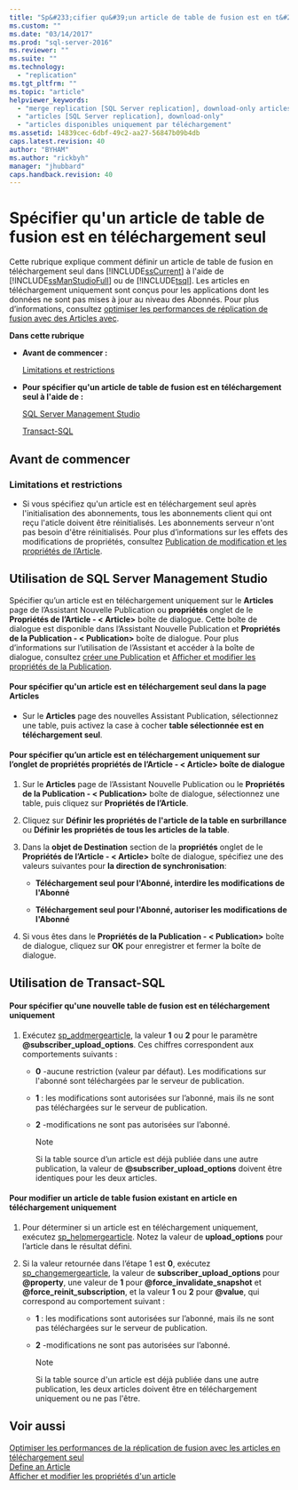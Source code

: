 ```yaml
---
title: "Sp&#233;cifier qu&#39;un article de table de fusion est en t&#233;l&#233;chargement seul | Microsoft Docs"
ms.custom: ""
ms.date: "03/14/2017"
ms.prod: "sql-server-2016"
ms.reviewer: ""
ms.suite: ""
ms.technology: 
  - "replication"
ms.tgt_pltfrm: ""
ms.topic: "article"
helpviewer_keywords: 
  - "merge replication [SQL Server replication], download-only articles"
  - "articles [SQL Server replication], download-only"
  - "articles disponibles uniquement par téléchargement"
ms.assetid: 14839cec-6dbf-49c2-aa27-56847b09b4db
caps.latest.revision: 40
author: "BYHAM"
ms.author: "rickbyh"
manager: "jhubbard"
caps.handback.revision: 40
---
```

# Sp&#233;cifier qu&#39;un article de table de fusion est en t&#233;l&#233;chargement seul
  Cette rubrique explique comment définir un article de table de fusion en téléchargement seul dans [!INCLUDE[ssCurrent](../../../includes/sscurrent-md.md)] à l'aide de [!INCLUDE[ssManStudioFull](../../../includes/ssmanstudiofull-md.md)] ou de [!INCLUDE[tsql](../../../includes/tsql-md.md)]. Les articles en téléchargement uniquement sont conçus pour les applications dont les données ne sont pas mises à jour au niveau des Abonnés. Pour plus d’informations, consultez [optimiser les performances de réplication de fusion avec des Articles avec](../../../relational-databases/replication/merge/optimize-merge-replication-performance-with-download-only-articles.md).  
  
 **Dans cette rubrique**  
  
-   **Avant de commencer :**  
  
     [Limitations et restrictions](#Restrictions)  
  
-   **Pour spécifier qu'un article de table de fusion est en téléchargement seul à l'aide de :**  
  
     [SQL Server Management Studio](#SSMSProcedure)  
  
     [Transact-SQL](#TsqlProcedure)  
  
##  <a name="BeforeYouBegin"></a> Avant de commencer  
  
###  <a name="Restrictions"></a> Limitations et restrictions  
  
-   Si vous spécifiez qu'un article est en téléchargement seul après l'initialisation des abonnements, tous les abonnements client qui ont reçu l'aticle doivent être réinitialisés. Les abonnements serveur n'ont pas besoin d'être réinitialisés. Pour plus d’informations sur les effets des modifications de propriétés, consultez [Publication de modification et les propriétés de l’Article](../../../relational-databases/replication/publish/change-publication-and-article-properties.md).  
  
##  <a name="SSMSProcedure"></a> Utilisation de SQL Server Management Studio  
 Spécifier qu’un article est en téléchargement uniquement sur le **Articles** page de l’Assistant Nouvelle Publication ou **propriétés** onglet de le **Propriétés de l’Article - \< Article>** boîte de dialogue. Cette boîte de dialogue est disponible dans l’Assistant Nouvelle Publication et **Propriétés de la Publication - \< Publication>** boîte de dialogue. Pour plus d’informations sur l’utilisation de l’Assistant et accéder à la boîte de dialogue, consultez [créer une Publication](../../../relational-databases/replication/publish/create-a-publication.md) et [Afficher et modifier les propriétés de la Publication](../../../relational-databases/replication/publish/view-and-modify-publication-properties.md).  
  
#### Pour spécifier qu'un article est en téléchargement seul dans la page Articles  
  
-   Sur le **Articles** page des nouvelles Assistant Publication, sélectionnez une table, puis activez la case à cocher **table sélectionnée est en téléchargement seul**.  
  
#### Pour spécifier qu’un article est en téléchargement uniquement sur l’onglet de propriétés propriétés de l’Article - \< Article> boîte de dialogue  
  
1.  Sur le **Articles** page de l’Assistant Nouvelle Publication ou le **Propriétés de la Publication - \< Publication>** boîte de dialogue, sélectionnez une table, puis cliquez sur **Propriétés de l’Article**.  
  
2.  Cliquez sur **Définir les propriétés de l'article de la table en surbrillance** ou **Définir les propriétés de tous les articles de la table**.  
  
3.  Dans la **objet de Destination** section de la **propriétés** onglet de le **Propriétés de l’Article - \< Article>** boîte de dialogue, spécifiez une des valeurs suivantes pour **la direction de synchronisation**:  
  
    -   **Téléchargement seul pour l'Abonné, interdire les modifications de l'Abonné**  
  
    -   **Téléchargement seul pour l'Abonné, autoriser les modifications de l'Abonné**  
  
4.  Si vous êtes dans le **Propriétés de la Publication - \< Publication>** boîte de dialogue, cliquez sur **OK** pour enregistrer et fermer la boîte de dialogue.  
  
##  <a name="TsqlProcedure"></a> Utilisation de Transact-SQL  
  
#### Pour spécifier qu'une nouvelle table de fusion est en téléchargement uniquement  
  
1.  Exécutez [sp_addmergearticle](../../../relational-databases/system-stored-procedures/sp-addmergearticle-transact-sql.md), la valeur **1** ou **2** pour le paramètre **@subscriber_upload_options**. Ces chiffres correspondent aux comportements suivants :  
  
    -   **0** -aucune restriction (valeur par défaut). Les modifications sur l'abonné sont téléchargées par le serveur de publication.  
  
    -   **1** : les modifications sont autorisées sur l’abonné, mais ils ne sont pas téléchargées sur le serveur de publication.  
  
    -   **2** -modifications ne sont pas autorisées sur l’abonné.  
  
        > [!NOTE]  
        >  Si la table source d’un article est déjà publiée dans une autre publication, la valeur de **@subscriber_upload_options** doivent être identiques pour les deux articles.  
  
#### Pour modifier un article de table fusion existant en article en téléchargement uniquement  
  
1.  Pour déterminer si un article est en téléchargement uniquement, exécutez [sp_helpmergearticle](../../../relational-databases/system-stored-procedures/sp-helpmergearticle-transact-sql.md). Notez la valeur de **upload_options** pour l’article dans le résultat défini.  
  
2.  Si la valeur retournée dans l’étape 1 est **0**, exécutez [sp_changemergearticle](../../../relational-databases/system-stored-procedures/sp-changemergearticle-transact-sql.md), la valeur de **subscriber_upload_options** pour **@property**, une valeur de **1** pour **@force_invalidate_snapshot** et **@force_reinit_subscription**, et la valeur **1** ou **2** pour **@value**, qui correspond au comportement suivant :  
  
    -   **1** : les modifications sont autorisées sur l’abonné, mais ils ne sont pas téléchargées sur le serveur de publication.  
  
    -   **2** -modifications ne sont pas autorisées sur l’abonné.  
  
        > [!NOTE]  
        >  Si la table source d'un article est déjà publiée dans une autre publication, les deux articles doivent être en téléchargement uniquement ou ne pas l'être.  
  
## Voir aussi  
 [Optimiser les performances de la réplication de fusion avec les articles en téléchargement seul](../../../relational-databases/replication/merge/optimize-merge-replication-performance-with-download-only-articles.md)   
 [Define an Article](../../../relational-databases/replication/publish/define-an-article.md)   
 [Afficher et modifier les propriétés d'un article](../../../relational-databases/replication/publish/view-and-modify-article-properties.md)  
  
  